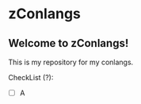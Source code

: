 # zConlangs

## Welcome to zConlangs!

This is my repository for my conlangs.

CheckList (?):
- [ ] A
